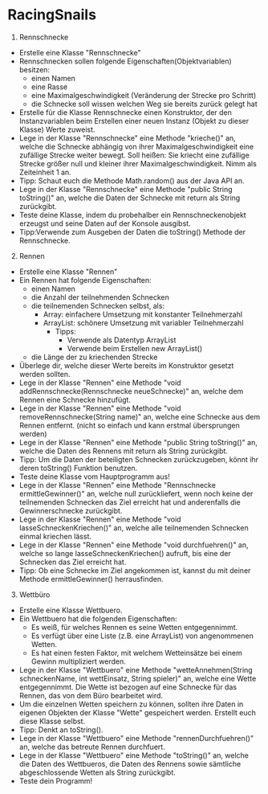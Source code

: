 # RacingSnails

1. Rennschnecke
- Erstelle eine Klasse "Rennschnecke"
- Rennschnecken sollen folgende Eigenschaften(Objektvariablen) besitzen:
    - einen Namen
    - eine Rasse
    - eine Maximalgeschwindigkeit (Veränderung der Strecke pro Schritt)
    - die Schnecke soll wissen welchen Weg sie bereits zurück gelegt hat
- Erstelle für die Klasse Rennschnecke einen Konstruktor, der den Instanzvariablen beim Erstellen einer neuen Instanz (Objekt zu dieser Klasse) Werte zuweist.
- Lege in der Klasse "Rennschnecke" eine Methode "krieche()" an, welche die Schnecke abhängig von ihrer Maximalgeschwindigkeit eine zufällige Strecke weiter bewegt. Soll heißen: Sie kriecht eine zufällige Strecke größer null und kleiner ihrer Maximalgeschwindigkeit. Nimm als Zeiteinheit 1 an.
- Tipp: Schaut euch die Methode Math.random() aus der Java API an.
- Lege in der Klasse "Rennschnecke" eine Methode "public String toString()" an, welche die Daten der Schnecke mit return als String zurückgibt.
- Teste deine Klasse, indem du probehalber ein Rennschneckenobjekt erzeugst und seine Daten auf der Konsole ausgibst.
- Tipp:Verwende zum Ausgeben der Daten die toString() Methode der Rennschnecke.

2. Rennen
- Erstelle eine Klasse "Rennen"
- Ein Rennen hat folgende Eigenschaften:
    - einen Namen
    - die Anzahl der teilnehmenden Schnecken
    - die teilnemenden Schnecken selbst, als:
      - Array: einfachere Umsetzung mit konstanter Teilnehmerzahl
      - ArrayList: schönere Umsetzung mit variabler Teilnehmerzahl
        - Tipps:
          - Verwende als Datentyp ArrayList<Rennschnecke>
          - Verwende beim Erstellen new ArrayList<Rennschnecke>()
    - die Länge der zu kriechenden Strecke
- Überlege dir, welche dieser Werte bereits im Konstruktor gesetzt werden sollten.
- Lege in der Klasse "Rennen" eine Methode "void addRennschnecke(Rennschnecke neueSchnecke)" an, welche dem Rennen eine Schnecke hinzufügt.
- Lege in der Klasse "Rennen" eine Methode "void removeRennschnecke(String name)" an, welche eine Schnecke aus dem Rennen entfernt. (nicht so einfach und kann erstmal übersprungen werden)
- Lege in der Klasse "Rennen" eine Methode "public String toString()" an, welche die Daten des Rennens mit return als String zurückgibt.
- Tipp: Um die Daten der beteiligten Schnecken zurückzugeben, könnt ihr deren toString() Funktion benutzen.
- Teste deine Klasse vom Hauptprogramm aus!
- Lege in der Klasse "Rennen" eine Methode "Rennschnecke ermittleGewinner()" an, welche null zurückliefert, wenn noch keine der teilnemenden Schnecken das Ziel erreicht hat und anderenfalls die Gewinnerschnecke zurückgibt.
- Lege in der Klasse "Rennen" eine Methode "void lasseSchneckenKriechen()" an, welche alle teilnemenden Schnecken einmal kriechen lässt.
- Lege in der Klasse "Rennen" eine Methode "void durchfuehren()" an, welche so lange lasseSchneckenKriechen() aufruft, bis eine der Schnecken das Ziel erreicht hat.
- Tipp: Ob eine Schnecke im Ziel angekommen ist, kannst du mit deiner Methode ermittleGewinner() herrausfinden.

3. Wettbüro
- Erstelle eine Klasse Wettbuero.
- Ein Wettbuero hat die folgenden Eigenschaften:
    - Es weiß, für welches Rennen es seine Wetten entgegennimmt.
    - Es verfügt über eine Liste (z.B. eine ArrayList) von angenommenen Wetten.
    - Es hat einen festen Faktor, mit welchem Wetteinsätze bei einem Gewinn multipliziert werden.
- Lege in der Klasse "Wettbuero" eine Methode "wetteAnnehmen(String schneckenName, int wettEinsatz, String spieler)" an, welche eine Wette entgegennimmt. Die Wette ist bezogen auf eine Schnecke für das Rennen, das von dem Büro bearbeitet wird.
- Um die einzelnen Wetten speichern zu können, sollten ihre Daten in eigenen Objekten der Klasse "Wette" gespeichert werden. Erstellt euch diese Klasse selbst.
- Tipp: Denkt an toString().
- Lege in der Klasse "Wettbuero" eine Methode "rennenDurchfuehren()" an, welche das betreute Rennen durchfuert.
- Lege in der Klasse "Wettbuero" eine Methode "toString()" an, welche die Daten des Wettbueros, die Daten des Rennens sowie sämtliche abgeschlossende Wetten als String zurückgibt.
- Teste dein Programm!
